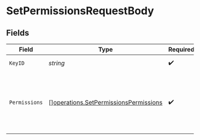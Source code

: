 # SetPermissionsRequestBody


## Fields

| Field                                                                                          | Type                                                                                           | Required                                                                                       | Description                                                                                    |
| ---------------------------------------------------------------------------------------------- | ---------------------------------------------------------------------------------------------- | ---------------------------------------------------------------------------------------------- | ---------------------------------------------------------------------------------------------- |
| `KeyID`                                                                                        | *string*                                                                                       | :heavy_check_mark:                                                                             | The id of the key.                                                                             |
| `Permissions`                                                                                  | [][operations.SetPermissionsPermissions](../../models/operations/setpermissionspermissions.md) | :heavy_check_mark:                                                                             | The permissions you want to set for this key. This overwrites all existing permissions.        |